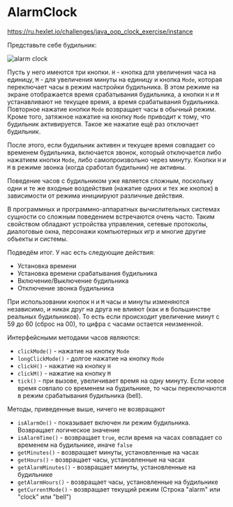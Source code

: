 # AlarmClock
https://ru.hexlet.io/challenges/java_oop_clock_exercise/instance

Представьте себе будильник:

![alarm clock](https://cdn2.hexlet.io/derivations/image/original/eyJpZCI6ImExYzdlMWVmZjNlYjEzYjU4ZWViMjA2ZTUzZmU5M2RhLmpwZWciLCJzdG9yYWdlIjoiY2FjaGUifQ?signature=48928120c197d68205d465b16207b061b81e367317ba79418d89a1a4d06eed48)

Пусть у него имеются три кнопки. `H` - кнопка для увеличения часа на единицу, `M` - для увеличения минуты на единицу и кнопка `Mode`, которая переключает часы в режим настройки будильника. В этом режиме на экране отображается время срабатывания будильника, а кнопки `H` и `M` устанавливают не текущее время, а время срабатывания будильника. Повторное нажатие кнопки `Mode` возвращает часы в обычный режим. Кроме того, затяжное нажатие на кнопку `Mode` приводит к тому, что будильник активируется. Такое же нажатие ещё раз отключает будильник.

После этого, если будильник активен и текущее время совпадает со временем будильника, включается звонок, который отключается либо нажатием кнопки `Mode`, либо самопроизвольно через минуту. Кнопки `H` и `M` в режиме звонка (когда сработал будильник) не активны.

Поведение часов с будильником уже является сложным, поскольку одни и те же входные воздействия (нажатие одних и тех же кнопок) в зависимости от режима инициируют различные действия.

В программных и программно-аппаратных вычислительных системах сущности со сложным поведением встречаются очень часто. Таким свойством обладают устройства управления, сетевые протоколы, диалоговые окна, персонажи компьютерных игр и многие другие объекты и системы.

Подведём итог. У нас есть следующие действия:

*   Установка времени
*   Установка времени срабатывания будильника
*   Включение/Выключение будильника
*   Отключение звонка будильника

При использовании кнопок `H` и `M` часы и минуты изменяются независимо, и никак друг на друга не влияют (как и в большинстве реальных будильников). То есть если происходит увеличение минут с 59 до 60 (сброс на 00), то цифра с часами остается неизменной.

Интерфейсными методами часов являются:

*   `clickMode()` - нажатие на кнопку `Mode`
*   `longClickMode()` - долгое нажатие на кнопку `Mode`
*   `clickH()` - нажатие на кнопку `H`
*   `clickM()` - нажатие на кнопку `M`
*   `tick()` - при вызове, увеличивает время на одну минуту. Если новое время совпало со временем на будильнике, то часы переключаются в режим срабатывания будильника (bell).

Методы, приведенные выше, ничего не возвращают

*   `isAlarmOn()` - показывает включен ли режим будильника. Возвращает логическое значение
*   `isAlarmTime()` - возвращает `true`, если время на часах совпадает со временем на будильнике, иначе `false`
*   `getMinutes()` - возвращает минуты, установленные на часах
*   `getHours()` - возвращает часы, установленные на часах
*   `getAlarmMinutes()` - возвращает минуты, установленные на будильнике
*   `getAlarmHours()` - возвращает часы, установленные на будильнике
*   `getCurrentMode()` - возвращает текущий режим (Строка "alarm" или "clock" или "bell")

